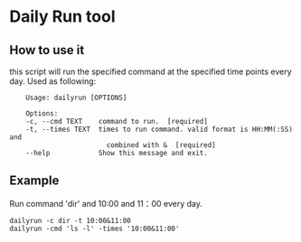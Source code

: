 # Daily Run tool
## How to use it
this script will run the specified command at the specified time points every day.
Used as following:

        Usage: dailyrun [OPTIONS]

        Options:
        -c, --cmd TEXT    command to run.  [required]
        -t, --times TEXT  times to run command. valid format is HH:MM(:SS) and
                            combined with &  [required]
        --help            Show this message and exit.

## Example
Run command 'dir' and 10:00 and 11：00 every day.

    dailyrun -c dir -t 10:00&11:00
    dailyrun -cmd 'ls -l' -times '10:00&11:00'

    